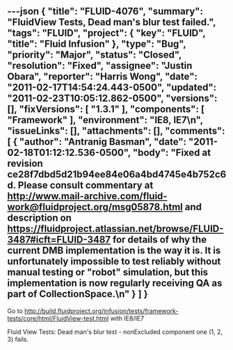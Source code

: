 ---json
{
  "title": "FLUID-4076",
  "summary": "FluidView Tests, Dead man's blur test failed.",
  "tags": "FLUID",
  "project": {
    "key": "FLUID",
    "title": "Fluid Infusion"
  },
  "type": "Bug",
  "priority": "Major",
  "status": "Closed",
  "resolution": "Fixed",
  "assignee": "Justin Obara",
  "reporter": "Harris Wong",
  "date": "2011-02-17T14:54:24.443-0500",
  "updated": "2011-02-23T10:05:12.862-0500",
  "versions": [],
  "fixVersions": [
    "1.3.1"
  ],
  "components": [
    "Framework"
  ],
  "environment": "IE8, IE7\n",
  "issueLinks": [],
  "attachments": [],
  "comments": [
    {
      "author": "Antranig Basman",
      "date": "2011-02-18T01:12:12.536-0500",
      "body": "Fixed at revision ce28f7dbd5d21b94ee84e06a4bd4745e4b752c6d. Please consult commentary at <http://www.mail-archive.com/fluid-work@fluidproject.org/msg05878.html> and description on <https://fluidproject.atlassian.net/browse/FLUID-3487#icft=FLUID-3487> for details of why the current DMB implementation is the way it is. It is unfortunately impossible to test reliably without manual testing or \"robot\" simulation, but this implementation is now regularly receiving QA as part of CollectionSpace.\n"
    }
  ]
}
---
Go to <http://build.fluidproject.org/infusion/tests/framework-tests/core/html/FluidView-test.html> with IE8/IE7

Fluid View Tests: Dead man's blur test - nonExcluded component one (1, 2, 3) fails.

        